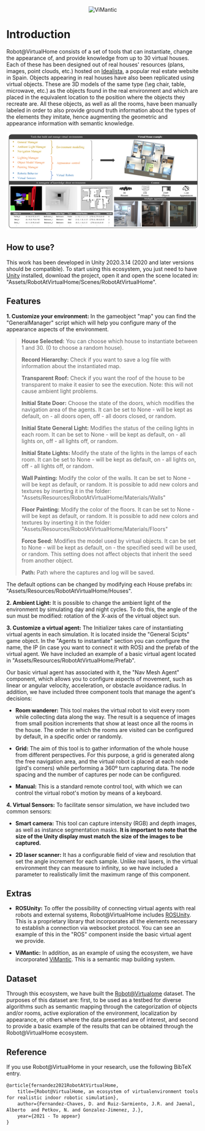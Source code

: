 <div align="center">
  <img src="https://github.com/DavidFernandezChaves/RobotAtVirtualHome/blob/main/Assets/Resources/RobotAtVirtualHome/Images/RobotAtVirtualHome.gif?raw=true" alt="ViMantic" width="400" height="200"/>
</div>

# Introduction
Robot@VirtualHome consists of a set of tools that can instantiate, change the appearance of, and provide knowledge from up to 30 virtual houses. Each of these has been designed out of real houses' resources (plans, images, point clouds, etc.) hosted on [Idealista](www.idealista.com), a popular real estate website in Spain. Objects appearing in real houses have also been replicated using virtual objects. These are 3D models of the same type (\eg chair, table, microwave, etc.) as the objects found in the real environment and which are placed in the equivalent location to the position where the objects they recreate are. All these objects, as well as all the rooms, have been manually labeled in order to also provide ground truth information about the types of the elements they imitate, hence augmenting the geometric and appearance information with semantic knowledge.

![Head Image](./Assets/Resources/RobotAtVirtualHome/Images/ImgExample.png)
  
## How to use?
This work has been developed in Unity 2020.3.14 (2020 and later versions should be compatible). To start using this ecosystem, you just need to have [Unity](https://unity3d.com/es/get-unity/download)  installed, download the project, open it and open the scene located in: "Assets/RobotAtVirtualHome/Scenes/RobotAtVirtualHome".
  

  
## Features
**1. Customize your environment:**
In the gameobject "map" you can find the "GeneralManager" script which will help you configure many of the appearance aspects of the environment.

>**House Selected:** You can choose which house to instantiate between 1 and 30. (0 to choose a random house).
>
>**Record Hierarchy:** Check if you want to save a log file with information about the instantiated map.
>
>**Transparent Roof:** Check if you want the roof of the house to be transparent to make it easier to see the execution. Note: this will not cause ambient light problems.
>
>**Initial State Door:** Choose the state of the doors, which modifies the navigation area of the agents. It can be set to None - will be kept as default, on - all doors open, off - all doors closed, or random. 
>
>**Initial State General Light:** Modifies the status of the ceiling lights in each room. It can be set to None - will be kept as default, on - all lights on, off - all lights off, or random.
>
>**Initial State Lights:** Modify the state of the lights in the lamps of each room. It can be set to None - will be kept as default, on - all lights on, off - all lights off, or random.
>
>**Wall Painting:** Modify the color of the walls. It can be set to None - will be kept as default, or random. It is possible to add new colors and textures by inserting it in the folder: "Assets/Resources/RobotAtVirtualHome/Materials/Walls"
>
>**Floor Painting:** Modify the color of the floors. It can be set to None - will be kept as default, or random. It is possible to add new colors and textures by inserting it in the folder: "Assets/Resources/RobotAtVirtualHome/Materials/Floors"
>
>**Force Seed:** Modifies the model used by virtual objects. It can be set to None - will be kept as default, on - the specified seed will be used, or random. This setting does not affect objects that inherit the seed from another object.
>
>**Path:** Path where the captures and log will be saved.
        
  The default options can be changed by modifying each House prefabs in: "Assets/Resources/RobotAtVirtualHome/Houses".
  
  
 **2. Ambient Light:**
 It is possible to change the ambient light of the environment by simulating day and night cycles. To do this, the angle of the sun must be modified: rotation of the X-axis of the virtual object sun.
  
 **3. Customize a virtual agent:**
  The Initializer takes care of instantiating virtual agents in each simulation. It is located inside the "General Scipts" game object. In the "Agents to instantiate" section you can configure the name, the IP (in case you want to connect it with ROS) and the prefab of the virtual agent. We have included an example of a basic virtual agent located in "Assets/Resources/RobotAtVirtualHome/Prefab".
  
  Our basic virtual agent has associated with it, the "Nav Mesh Agent" component, which allows you to configure aspects of movement, such as linear or angular velocity, acceleration, or obstacle avoidance radius. In addition, we have included three component tools that manage the agent's decisions: 
 
 * **Room wanderer:** This tool makes the virtual robot to visit every room while collecting data along the way. The result is a sequence of images from small position increments that show at least once all the rooms in the house. The order in which the rooms are visited can be configured by default, in a specific order or randomly.
    
 * **Grid:** The aim of this tool is to gather information of the whole house from different perspectives. For this purpose, a grid is generated along the free navigation area, and the virtual robot is placed at each node (gird's corners) while performing a 360º turn capturing data. The node spacing and the number of captures per node can be configured. 
    
 * **Manual:** This is a standard remote control tool, with which we can control the virtual robot's motion by means of a keyboard.    
  
 **4. Virtual Sensors:**
  To facilitate sensor simulation, we have included two common sensors:
* **Smart camera:**  This tool can capture intensity (RGB) and depth images, as well as instance segmentation masks. **It is important to note that the size of the Unity display must match the size of the images to be captured.**

* **2D laser scanner:** It has a configurable field of view and resolution that set the angle increment for each sample. Unlike real lasers, in the virtual environment they can measure to infinity, so we have included a parameter to realistically limit the maximum range of this component.
  
## Extras

* **ROSUnity:** To offer the possibility of connecting virtual agents with real robots and external systems, Robot@VirtualHome includes [ROSUnity](https://github.com/DavidFernandezChaves/ROSUnityCore). This is a proprietary library that incorporates all the elements necessary to establish a connection via websocket protocol. You can see an example of this in the "ROS" component inside the basic virtual agent we provide. 

* **ViMantic:** In addition, as an example of using the ecosystem, we have incorporated [ViMantic](https://github.com/DavidFernandezChaves/ViMantic-Unity3DNode). This is a semantic map building system.

## Dataset
Through this ecosystem, we have built the [Robot@Virtualome](https://zenodo.org/record/4610098#.YQEjpo77RaY) dataset. The purposes of this dataset are: first,  to be used as a testbed for diverse algorithms such as semantic mapping through the categorization of objects and/or rooms, active exploration of the environment, localization by appearance, or others where the data presented are of interest, and second to provide a basic example of the results that can be obtained through the Robot@VirtualHome ecosystem.

## Reference

If you use Robot@VirtualHome in your research, use the following BibTeX entry.

```
@article{fernandez2021RobotAtVirtualHome,
    title={Robot@VirtualHome, an ecosystem of virtualenvironment tools for realistic indoor robotic simulation},
    author={Fernandez-Chaves, D. and Ruiz-Sarmiento, J.R. and Jaenal, Alberto  and Petkov, N. and Gonzalez-Jimenez, J.},
    year={2021 - To appear}
}
